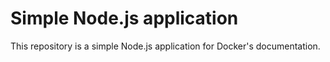 # Simple Node.js application

This repository is a simple Node.js application for Docker's documentation.